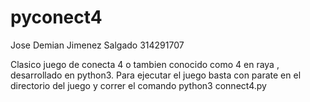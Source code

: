# pyconect4

Jose Demian Jimenez Salgado
314291707


Clasico juego de conecta 4 o tambien conocido como 4 en raya , desarrollado en python3.
Para ejecutar el juego basta con parate en el directorio del juego y correr el comando python3 connect4.py
